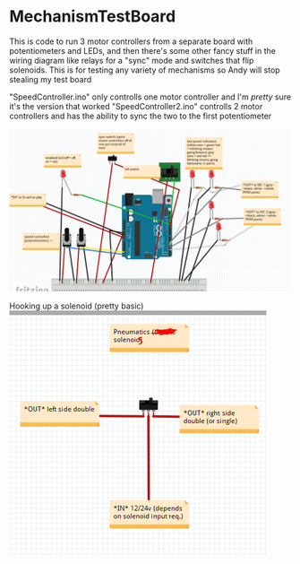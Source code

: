 # MechanismTestBoard
This is code to run 3 motor controllers from a separate board with potentiometers and LEDs, and then 
there's some other fancy stuff in the wiring diagram like relays for a "sync" mode and switches that flip solenoids. 
This is for testing any variety of mechanisms so Andy will stop stealing my test board

"SpeedController.ino" only controlls one motor controller and I'm *pretty* sure it's the version that worked
"SpeedController2.ino" controlls 2 motor controllers and has the ability to sync the two to the first potentiometer

![speedcontroller](https://github.com/pbrink21/MechanismTestBoard/blob/master/speedControllerDiagram.PNG)

Hooking up a solenoid (pretty basic)
![solenoid](https://github.com/pbrink21/MechanismTestBoard/blob/master/solenoid.PNG)

